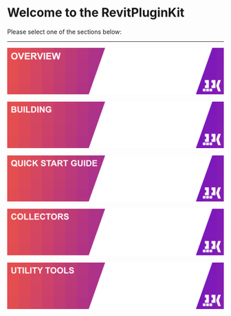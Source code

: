 
# Welcome to the RevitPluginKit

Please select one of the sections below:

***

[![Overview](./docs/images/tileOverview.PNG)](https://izchomatik.github.io/RevitPluginKit/articles/about.html)

[![Building](./docs/images/tileBuilding.PNG)](https://izchomatik.github.io/RevitPluginKit/articles/building.html)

[![Quick start guide](./docs/images/tileQuickStartGuide.PNG)](https://izchomatik.github.io/RevitPluginKit/articles/quickStartGuide.html)

[![Collectors](./docs/images/tileCollectors.PNG)](https://izchomatik.github.io/RevitPluginKit/articles/collectors.html)

[![Utility Tools](./docs/images/tileUtilityTools.PNG)](https://izchomatik.github.io/RevitPluginKit/articles/utilityTools.html)
